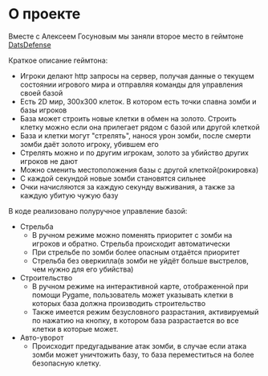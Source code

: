 # О проекте

Вместе с Алексеем Госуновым мы заняли второе место в геймтоне [DatsDefense](https://datsteam.dev/datsdefense)

Краткое описание геймтона:

- Игроки делают http запросы на сервер, получая данные о текущем состоянии игрового мира и отправляя команды для управления своей базой
- Есть 2D мир, 300x300 клеток. В котором есть точки спавна зомби и базы игроков
- База может строить новые клетки в обмен на золото. Строить клетку можно если она прилегает рядом с базой или другой клеткой
- База и клетки могут "стрелять", нанося урон зомби, после смерти зомби даёт золото игроку, убившем его
- Стрелять можно и по другим игрокам, золото за убийство других игроков не дают
- Можно сменить местоположения базы с другой клеткой(рокировка)
- С каждой секундой новые зомби становятся сильнее
- Очки начисляются за каждую секунду выживания, а также за каждую убитую чужую базу

В коде реализовано полуручное управление базой:

- Стрельба 
  - В ручном режиме можно поменять приоритет с зомби на игроков и обратно. Стрельба происходит автоматически
  - При стрельбе по зомби более опасным отдаётся приоритет
  - Стрельба без оверкилла(в зомби не уйдёт больше выстрелов, чем нужно для его убийства)
- Строительство
  -  В ручном режиме на интерактивной карте, отображенной при помощи Pygame, пользователь может указывать клетки в которых база должна производить строительство
  -  Также имеется режим безусловного разрастания, активируемый по нажатию на кнопку, в котором база разрастается во все клетки в которые может.
- Авто-уворот
  - Происходит предугадывание атак зомби, в случае если атака зомби может уничтожить базу, то база переместиться на более безопасную клетку.
